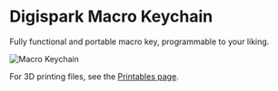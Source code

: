 # Digispark Macro Keychain
Fully functional and portable macro key, programmable to your liking.

![Macro Keychain](https://media.printables.com/media/prints/611555/images/4856748_0c11f5d6-d7ae-4e18-8909-c58a195e910a_1cea165c-272c-4376-96a7-9b5e4f312b4c/thumbs/inside/1280x960/jpg/thumbnail.webp)

For 3D printing files, see the [Printables page](https://www.printables.com/model/611555).
